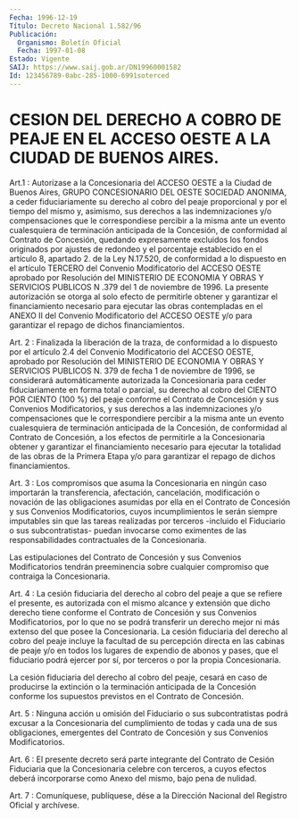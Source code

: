```yaml
---
Fecha: 1996-12-19
Título: Decreto Nacional 1.582/96
Publicación:
  Organismo: Boletín Oficial
  Fecha: 1997-01-08
Estado: Vigente
SAIJ: https://www.saij.gob.ar/DN19960001582
Id: 123456789-0abc-285-1000-6991soterced
---
```

# CESION DEL DERECHO A COBRO DE PEAJE EN EL ACCESO OESTE A LA CIUDAD DE BUENOS AIRES.

<a id="1"></a>
Art.1 : Autorízase a la Concesionaria del  ACCESO  OESTE  a la Ciudad  de  Buenos  Aires,  GRUPO  CONCESIONARIO DEL OESTE SOCIEDAD ANONIMA, a ceder fiduciariamente su  derecho  al  cobro  del  peaje proporcional y por el tiempo del mismo y, asimismo, sus derechos  a las   indemnizaciones  y/o  compensaciones  que  le  correspondiese percibir  a  la  misma  ante  un evento cualesquiera de terminación anticipada  de  la  Concesión,  de    conformidad  al  Contrato  de Concesión, quedando expresamente excluidos  los  fondos  originados por ajustes de redondeo y el porcentaje establecido en el  artículo 8, apartado 2. de la Ley N.17.520, de conformidad a lo dispuesto en el  artículo  TERCERO  del  Convenio Modificatorio del ACCESO OESTE aprobado  por  Resolución del MINISTERIO  DE  ECONOMIA  Y  OBRAS  Y SERVICIOS PUBLICOS  N .379  del 1 de noviembre de 1996. La presente autorización  se otorga al solo  efecto  de  permitirle  obtener  y garantizar el financiamiento  necesario  para  ejecutar  las  obras contempladas  en  el ANEXO II del Convenio Modificatorio del ACCESO OESTE  y/o para garantizar  el  repago  de  dichos  financiamientos.

<a id="2"></a>
Art. 2 :  Finalizada la liberación de la traza, de conformidad a lo dispuesto por el artículo 2.4 del Convenio Modificatorio del ACCESO OESTE, aprobado por Resolución del MINISTERIO DE ECONOMIA Y OBRAS Y SERVICIOS PUBLICOS  N. 379  de  fecha  1  de  noviembre de 1996, se considerará automáticamente autorizada la Concesionaria  para ceder fiduciariamente  en forma total o parcial, su derecho al cobro  del CIENTO POR CIENTO  (100  %)  del  peaje  conforme  el  Contrato  de Concesión  y  sus  Convenios  Modificatorios,  y sus derechos a las indemnizaciones y/o compensaciones que le correspondiere percibir a la misma ante un evento cualesquiera de terminación  anticipada  de la  Concesión,  de  conformidad  al  Contrato  de  Concesión, a los efectos  de  permitirle a la Concesionaria obtener y garantizar  el financiamiento necesario para ejecutar la totalidad de las obras de la Primera Etapa y/o para garantizar el repago de dichos financiamientos.

<a id="3"></a>
Art. 3 : Los compromisos  que asuma la Concesionaria en ningún caso importarán la transferencia,  afectación, cancelación, modificación o novación de las obligaciones  asumidas por ella en el Contrato de Concesión y sus Convenios Modificatorios,  cuyos incumplimientos le serán siempre imputables sin que las tareas realizadas por terceros -incluido  el  Fiduciario o sus subcontratistas-  puedan  invocarse como  eximentes  de   las  responsabilidades  contractuales  de  la Concesionaria.

Las  estipulaciones del  Contrato  de  Concesión  y  sus  Convenios Modificatorios  tendrán preeminencia sobre cualquier compromiso que contraiga la Concesionaria.

<a id="4"></a>
Art. 4 : La cesión  fiduciaria del derecho al cobro del peaje a que se refiere el presente,  es  autorizada  con  el  mismo  alcance  y extensión que dicho derecho tiene conforme el Contrato de Concesión y  sus  Convenios Modificatorios, por lo que no se podrá transferir un derecho  mejor ni más extenso del que posee la Concesionaria. La cesión fiduciaria  del  derecho  al  cobro  del  peaje  incluye  la facultad  de  su  percepción directa en las cabinas de peaje y/o en todos los lugares de  expendio de abonos y pases, que el fiduciario podrá ejercer por sí, por  terceros  o  por la propia Concesionaria.

La cesión fiduciaria del derecho al cobro del peaje, cesará en caso de  producirse  la  extinción  o la terminación  anticipada  de  la Concesión  conforme  los supuestos  previstos  en  el  Contrato  de Concesión.

<a id="5"></a>
Art. 5 : Ninguna acción u omisión del Fiduciario o sus subcontratistas podrá  excusar  a la Concesionaria del cumplimiento de todas y cada una de sus obligaciones, emergentes del Contrato de Concesión y sus Convenios Modificatorios.

<a id="6"></a>
Art. 6 : El presente decreto será  parte integrante del Contrato de Cesión  Fiduciaria que la Concesionaria  celebre  con  terceros,  a cuyos efectos  deberá  incorporarse como Anexo del mismo, bajo pena de nulidad.

<a id="7"></a>
Art. 7 : Comuníquese, publíquese,  dése a la Dirección Nacional del Registro Oficial y archívese.